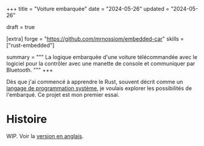 +++
title = "Voiture embarquée"
date = "2024-05-26"
updated = "2024-05-26"

draft = true

[extra]
forge = "https://github.com/mrnossiom/embedded-car"
skills = ["rust-embedded"]

summary = """
La logique embarquée d'une voiture télécommandée avec le logiciel pour la contrôler avec une manette de console et communiquer par Bluetooth.
"""
+++

Dès que j'ai commencé à apprendre le Rust, souvent décrit comme un [langage de programmation système](https://fr.wikipedia.org/wiki/Programmation_syst%C3%A8me), je voulais explorer les possibilités de l'embarqué. Ce projet est mon premier essai.

# Histoire

WIP. Voir la [version en anglais](@/projects/embedded-car.md#story).
